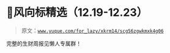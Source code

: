 # 🐇风向标精选（12.19-12.23）

> 原文：[`www.yuque.com/for_lazy/xkrm14/scg56zgwkmxk4g06`](https://www.yuque.com/for_lazy/xkrm14/scg56zgwkmxk4g06)

<ne-p id="u446b97e8" data-lake-id="u446b97e8"><ne-text id="ub219f492">完整的生财周报见懒人专属群！</ne-text></ne-p>